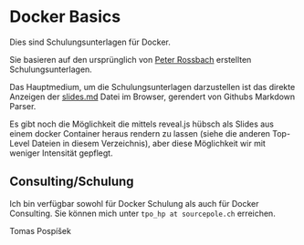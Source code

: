 # Docker Basics

Dies sind Schulungsunterlagen für Docker.

Sie basieren auf den ursprünglich von
[Peter Rossbach](https://github.com/rossbachp/docker-basics)
erstellten Schulungsunterlagen.

Das Hauptmedium, um die Schulungsunterlagen
darzustellen ist das direkte Anzeigen der
[slides.md](https://github.com/sourcepole/docker-basics/blob/all_my_branches_merged/slides.md)
Datei im Browser, gerendert von Githubs
Markdown Parser.

Es gibt noch die Möglichkeit die mittels
reveal.js hübsch als Slides aus einem
docker Container heraus rendern zu lassen
(siehe die anderen Top-Level Dateien in
diesem Verzeichnis), aber diese Möglichkeit
wir mit weniger Intensität gepflegt.

## Consulting/Schulung

Ich bin verfügbar sowohl für Docker Schulung als auch
für Docker Consulting. Sie können mich unter
`tpo_hp at sourcepole.ch` erreichen.

Tomas Pospíšek
